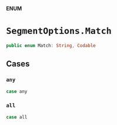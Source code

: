 **ENUM**

# `SegmentOptions.Match`

```swift
public enum Match: String, Codable
```

## Cases
### `any`

```swift
case any
```

### `all`

```swift
case all
```
